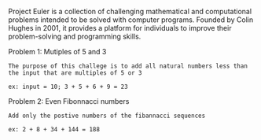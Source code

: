 Project Euler is a collection of challenging mathematical and computational problems intended to be solved with computer programs.
Founded by Colin Hughes in 2001, it provides a platform for individuals to improve their problem-solving and programming skills.

Problem 1: Mutiples of 5 and 3 

    The purpose of this challege is to add all natural numbers less than the input that are multiples of 5 or 3 

    ex: input = 10; 3 + 5 + 6 + 9 = 23

Problem 2: Even Fibonnacci numbers 

    Add only the postive numbers of the fibannacci sequences 

    ex: 2 + 8 + 34 + 144 = 188

    

